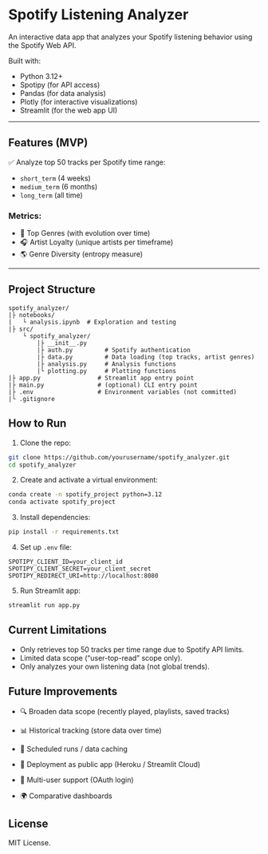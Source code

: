 # Spotify Listening Analyzer

An interactive data app that analyzes your Spotify listening behavior using the Spotify Web API.

Built with:

- Python 3.12+
- Spotipy (for API access)
- Pandas (for data analysis)
- Plotly (for interactive visualizations)
- Streamlit (for the web app UI)

---

## Features (MVP)

✅ Analyze top 50 tracks per Spotify time range:

- `short_term` (4 weeks)
- `medium_term` (6 months)
- `long_term` (all time)

### Metrics:

- 🎵 Top Genres (with evolution over time)
- 🎧 Artist Loyalty (unique artists per timeframe)
- 🌎 Genre Diversity (entropy measure)

---

## Project Structure

```plaintext
spotify_analyzer/
|├️ notebooks/
|   └️ analysis.ipynb  # Exploration and testing
|├️ src/
    └️ spotify_analyzer/
        |├️ __init__.py
        |├️ auth.py         # Spotify authentication
        |├️ data.py         # Data loading (top tracks, artist genres)
        |├️ analysis.py     # Analysis functions
        |└️ plotting.py     # Plotting functions
|├️ app.py                # Streamlit app entry point
|├️ main.py               # (optional) CLI entry point
|├️ .env                  # Environment variables (not committed)
|└️ .gitignore
```

## How to Run

1. Clone the repo:

```bash
git clone https://github.com/yourusername/spotify_analyzer.git
cd spotify_analyzer
```
2. Create and activate a virtual environment:
   
```bash
conda create -n spotify_project python=3.12
conda activate spotify_project
```
3. Install dependencies:

```bash
pip install -r requirements.txt
```
4. Set up `.env` file:
```plaintext
SPOTIPY_CLIENT_ID=your_client_id
SPOTIPY_CLIENT_SECRET=your_client_secret
SPOTIPY_REDIRECT_URI=http://localhost:8080

```
5. Run Streamlit app:
```bash
streamlit run app.py
```

##  Current Limitations
- Only retrieves top 50 tracks per time range due to Spotify API limits.
- Limited data scope (“user-top-read” scope only).
- Only analyzes your own listening data (not global trends).

## Future Improvements
- 🔍 Broaden data scope (recently played, playlists, saved tracks)

- 📊 Historical tracking (store data over time)

- 🔄 Scheduled runs / data caching

- 🔧 Deployment as public app (Heroku / Streamlit Cloud)

- 👤 Multi-user support (OAuth login)

- 🌍 Comparative dashboards

## License
MIT License.




